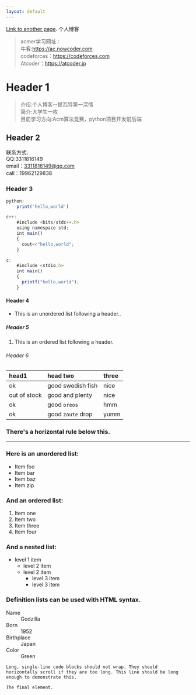 ```yaml
---
layout: default
---
```


[Link to another page](./another-page.html).
    个人博客
>acmer学习网址：<br>牛客:https://ac.nowcoder.com<br>codeforces：https://codeforces.com<br>Atcoder：https://atcoder.jp

# Header 1

>介绍:个人博客--提瓦特第一深情<br>简介:大学生一枚<br>目前学习方向:Acm算法竞赛，python项目开发前后端

## Header 2
联系方式:<br>QQ:3311816149<br>email：3311816149@qq.com<br>call：19962129838

### Header 3

```js
python:
    print('hello,world')

c++:
    #include <bits/stdc++.h>
    using namespace std;
    int main()
    {
      cout<<"hello,world";
    }

c:
    #include <stdio.h>
    int main()
    {
      printf("hello,world");
    }
```

#### Header 4

*   This is an unordered list following a header..

##### Header 5

1.  This is an ordered list following a header.

###### Header 6

| head1        | head two          | three |
|:-------------|:------------------|:------|
| ok           | good swedish fish | nice  |
| out of stock | good and plenty   | nice  |
| ok           | good `oreos`      | hmm   |
| ok           | good `zoute` drop | yumm  |

### There's a horizontal rule below this.

* * *

### Here is an unordered list:

*   Item foo
*   Item bar
*   Item baz
*   Item zip

### And an ordered list:

1.  Item one
1.  Item two
1.  Item three
1.  Item four

### And a nested list:

- level 1 item
  - level 2 item
  - level 2 item
    - level 3 item
    - level 3 item

### Definition lists can be used with HTML syntax.

<dl>
<dt>Name</dt>
<dd>Godzilla</dd>
<dt>Born</dt>
<dd>1952</dd>
<dt>Birthplace</dt>
<dd>Japan</dd>
<dt>Color</dt>
<dd>Green</dd>
</dl>

```
Long, single-line code blocks should not wrap. They should horizontally scroll if they are too long. This line should be long enough to demonstrate this.
```

```
The final element.
```
